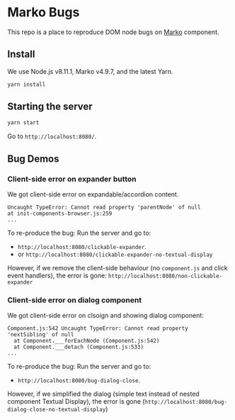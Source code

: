 # Marko Bugs

This repo is a place to reproduce DOM node bugs on [Marko](https://markojs.com/) component.

## Install

We use Node.js v8.11.1, Marko v4.9.7, and the latest Yarn.

```bash
yarn install
```

## Starting the server

```bash
yarn start
```

Go to `http://localhost:8080/`.

## Bug Demos

### Client-side error on expander button

We got client-side error on expandable/accordion content.

```
Uncaught TypeError: Cannot read property 'parentNode' of null
at init-components-browser.js:259
...
```

To re-produce the bug: Run the server and go to:

- `http://localhost:8080/clickable-expander`.
- or `http://localhost:8080/clickable-expander-no-textual-display`

However, if we remove the client-side behaviour (no `component.js` and click event handlers), the error is gone: `http://localhost:8080/non-clickable-expander`

### Client-side error on dialog component

We got client-side error on clsoign and showing dialog component:

```
Component.js:542 Uncaught TypeError: Cannot read property 'nextSibling' of null
  at Component.___forEachNode (Component.js:542)
  at Component.___detach (Component.js:533)
...
```

To re-produce the bug: Run the server and go to:

- `http://localhost:8080/bug-dialog-close`.

However, if we simplified the dialog (simple text instead of nested component Textual Display),
the error is gone (`http://localhost:8080/bug-dialog-close-no-textual-display`)

